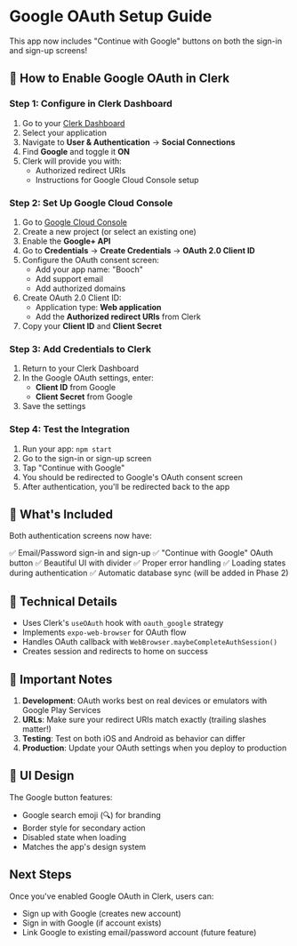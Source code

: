 # Google OAuth Setup Guide

This app now includes "Continue with Google" buttons on both the sign-in and sign-up screens!

## 🔐 How to Enable Google OAuth in Clerk

### Step 1: Configure in Clerk Dashboard

1. Go to your [Clerk Dashboard](https://dashboard.clerk.com)
2. Select your application
3. Navigate to **User & Authentication** → **Social Connections**
4. Find **Google** and toggle it **ON**
5. Clerk will provide you with:
   - Authorized redirect URIs
   - Instructions for Google Cloud Console setup

### Step 2: Set Up Google Cloud Console

1. Go to [Google Cloud Console](https://console.cloud.google.com)
2. Create a new project (or select an existing one)
3. Enable the **Google+ API**
4. Go to **Credentials** → **Create Credentials** → **OAuth 2.0 Client ID**
5. Configure the OAuth consent screen:
   - Add your app name: "Booch"
   - Add support email
   - Add authorized domains
6. Create OAuth 2.0 Client ID:
   - Application type: **Web application**
   - Add the **Authorized redirect URIs** from Clerk
7. Copy your **Client ID** and **Client Secret**

### Step 3: Add Credentials to Clerk

1. Return to your Clerk Dashboard
2. In the Google OAuth settings, enter:
   - **Client ID** from Google
   - **Client Secret** from Google
3. Save the settings

### Step 4: Test the Integration

1. Run your app: `npm start`
2. Go to the sign-in or sign-up screen
3. Tap "Continue with Google"
4. You should be redirected to Google's OAuth consent screen
5. After authentication, you'll be redirected back to the app

## 📱 What's Included

Both authentication screens now have:

✅ Email/Password sign-in and sign-up
✅ "Continue with Google" OAuth button
✅ Beautiful UI with divider
✅ Proper error handling
✅ Loading states during authentication
✅ Automatic database sync (will be added in Phase 2)

## 🔧 Technical Details

- Uses Clerk's `useOAuth` hook with `oauth_google` strategy
- Implements `expo-web-browser` for OAuth flow
- Handles OAuth callback with `WebBrowser.maybeCompleteAuthSession()`
- Creates session and redirects to home on success

## 🚨 Important Notes

1. **Development**: OAuth works best on real devices or emulators with Google Play Services
2. **URLs**: Make sure your redirect URIs match exactly (trailing slashes matter!)
3. **Testing**: Test on both iOS and Android as behavior can differ
4. **Production**: Update your OAuth settings when you deploy to production

## 🎨 UI Design

The Google button features:

- Google search emoji (🔍) for branding
- Border style for secondary action
- Disabled state when loading
- Matches the app's design system

## Next Steps

Once you've enabled Google OAuth in Clerk, users can:

- Sign up with Google (creates new account)
- Sign in with Google (if account exists)
- Link Google to existing email/password account (future feature)
